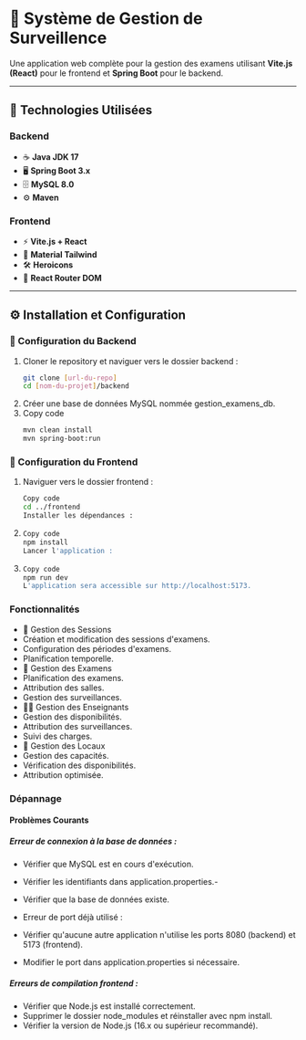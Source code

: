 # 📝 Système de Gestion de Surveillence

Une application web complète pour la gestion des examens utilisant **Vite.js (React)** pour le frontend et **Spring Boot** pour le backend.

---

## 🚀 Technologies Utilisées

### Backend
- ☕ **Java JDK 17**
- 🖥️ **Spring Boot 3.x**
- 🗄️ **MySQL 8.0**
- ⚙️ **Maven**

### Frontend
- ⚡ **Vite.js + React**
- 🎨 **Material Tailwind**
- 🛠️ **Heroicons**
- 🔀 **React Router DOM**

---

## ⚙️ Installation et Configuration

### 🔧 Configuration du Backend

1. Cloner le repository et naviguer vers le dossier backend :
   ```bash
   git clone [url-du-repo]
   cd [nom-du-projet]/backend
   
2. Créer une base de données MySQL nommée gestion_examens_db.
3. Copy code
   ```bash
   mvn clean install
   mvn spring-boot:run
   
### 🔧 Configuration du Frontend

1. Naviguer vers le dossier frontend :

   ```bash
   Copy code
   cd ../frontend
   Installer les dépendances :
2.
   ```bash
   Copy code
   npm install
   Lancer l'application :
3.
   ```bash
   Copy code
   npm run dev
   L'application sera accessible sur http://localhost:5173.

### Fonctionnalités
- 📅 Gestion des Sessions
- Création et modification des sessions d'examens.
- Configuration des périodes d'examens.
- Planification temporelle.
- 📝 Gestion des Examens
- Planification des examens.
- Attribution des salles.
- Gestion des surveillances.
- 👩‍🏫 Gestion des Enseignants
- Gestion des disponibilités.
- Attribution des surveillances.
- Suivi des charges.
- 🏢 Gestion des Locaux
- Gestion des capacités.
- Vérification des disponibilités.
- Attribution optimisée.

### Dépannage

#### Problèmes Courants

##### Erreur de connexion à la base de données :

- Vérifier que MySQL est en cours d'exécution.
- Vérifier les identifiants dans application.properties.- 
- Vérifier que la base de données existe.
- Erreur de port déjà utilisé :

- Vérifier qu'aucune autre application n'utilise les ports 8080 (backend) et 5173 (frontend).
- Modifier le port dans application.properties si nécessaire.
##### Erreurs de compilation frontend :

- Vérifier que Node.js est installé correctement.
- Supprimer le dossier node_modules et réinstaller avec npm install.
- Vérifier la version de Node.js (16.x ou supérieur recommandé).
